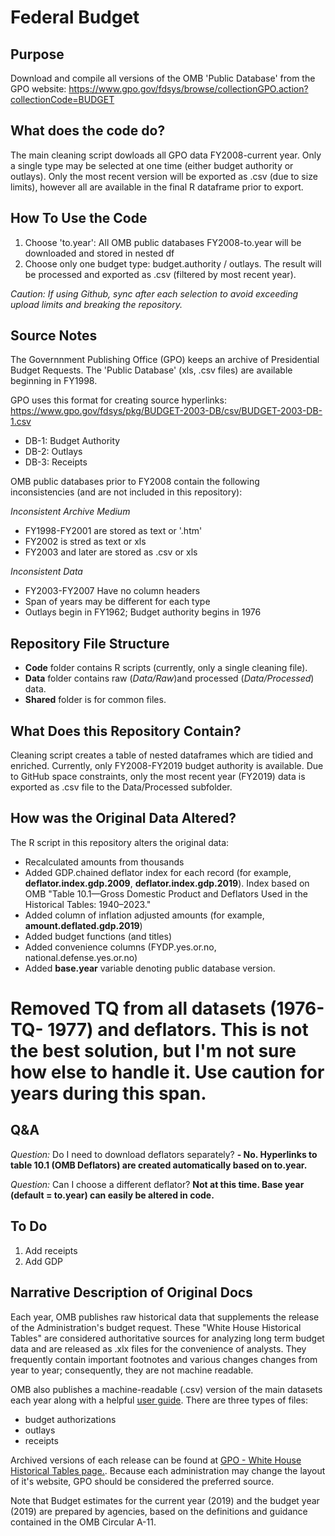 # Federal Budget

## Purpose
Download and compile all versions of the OMB 'Public Database' from the GPO website:
https://www.gpo.gov/fdsys/browse/collectionGPO.action?collectionCode=BUDGET

## What does the code do?
The main cleaning script dowloads all GPO data FY2008-current year. Only a single type may be selected at one time (either budget authority or outlays). Only the most recent version will be exported as .csv (due to size limits), however all are available in the final R dataframe prior to export.

## How To Use the Code
1. Choose 'to.year': All OMB public databases FY2008-to.year will be downloaded and stored in nested df
2. Choose only one budget type:  budget.authority / outlays. The result will be processed and exported as .csv (filtered by most recent year).

*Caution: If using Github, sync after each selection to avoid exceeding upload limits and breaking the repository.*

 
## Source Notes 
The Governnment Publishing Office (GPO) keeps an archive of Presidential Budget Requests. The 'Public Database' (xls, .csv files) are available beginning in FY1998.

GPO uses this format for creating source hyperlinks:
 https://www.gpo.gov/fdsys/pkg/BUDGET-2003-DB/csv/BUDGET-2003-DB-1.csv
 
* DB-1: Budget Authority
* DB-2: Outlays
* DB-3: Receipts

OMB public databases prior to FY2008 contain the following inconsistencies (and are not included in this repository):

*Inconsistent Archive Medium*
* FY1998-FY2001 are stored as text or '.htm'
* FY2002 is stred as text or xls
* FY2003 and later are stored as .csv or xls
 
*Inconsistent Data*
* FY2003-FY2007 Have no column headers
* Span of years may be different for each type
* Outlays begin in FY1962; Budget authority begins in 1976

## Repository File Structure 
* **Code** folder contains R scripts (currently, only a single cleaning file). 
* **Data** folder contains raw (*Data/Raw*)and processed (*Data/Processed*) data. 
* **Shared** folder is for common files.

## What Does this Repository Contain?
Cleaning script creates a table of nested dataframes which are tidied and enriched. Currently, only FY2008-FY2019 budget authority is available. Due to GitHub space constraints, only the most recent year (FY2019) data is exported as .csv file to the Data/Processed subfolder. 

## How was the Original Data Altered?
The R script in this repository alters the original data:
* Recalculated amounts from thousands
* Added GDP.chained deflator index for each record (for example, **deflator.index.gdp.2009**, **deflator.index.gdp.2019**). Index based on OMB "Table 10.1—Gross Domestic Product and Deflators Used in the Historical Tables: 1940–2023." 
* Added column of inflation adjusted amounts (for example, **amount.deflated.gdp.2019**)
* Added budget functions (and titles)
* Added convenience columns (FYDP.yes.or.no, national.defense.yes.or.no)
* Added **base.year** variable denoting public database version. 
# Removed **TQ** from all datasets (1976- TQ- 1977) and deflators. This is not the best solution, but I'm not sure how else to handle it. Use caution for years during this span.

## Q&A
*Question:* Do I need to download deflators separately?
    **- No. Hyperlinks to table 10.1 (OMB Deflators) are created automatically based on to.year.** 

*Question:* Can I choose a different deflator?
    **Not at this time. Base year (default = to.year) can easily be altered in code.**


## To Do
1. Add receipts
2. Add GDP
 
## Narrative Description of Original Docs
Each year, OMB publishes raw historical data that supplements the release of the Administration's budget request. These "White House Historical Tables" are considered authoritative sources for analyzing long term budget data and are released as .xlx files for the convenience of analysts. They frequently contain important footnotes and various changes changes from year to year; consequently, they are not machine readable.

OMB also publishes a machine-readable (.csv) version of the main datasets each year along with a helpful [user guide](https://www.whitehouse.gov/wp-content/uploads/2018/02/db_guide-fy2019.pdf). There are three types of files:

* budget authorizations 
* outlays
* receipts

Archived versions of each release can be found at [GPO - White House Historical Tables page.](https://www.gpo.gov/fdsys/browse/collection.action?collectionCode=BUDGET&browsePath=Fiscal+Year+2019&isCollapsed=true&leafLevelBrowse=false&isDocumentResults=true&ycord=86). Because each administration may change the layout of it's website, GPO should be considered the preferred source.

Note that Budget estimates for the current year (2019) and the budget year (2019) are prepared by agencies, based on the definitions and guidance contained in the OMB Circular A-11.



